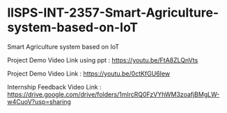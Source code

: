 # llSPS-INT-2357-Smart-Agriculture-system-based-on-IoT
Smart Agriculture system based on IoT



Project Demo Video Link using ppt : https://youtu.be/FtA8ZLQnVts

Project Demo Video Link : https://youtu.be/0ctKfGU6Iew


Internship Feedback Video Link : https://drive.google.com/drive/folders/1mlrcRQ0FzVYhWM3zoafjBMgLW-w4CuoV?usp=sharing
